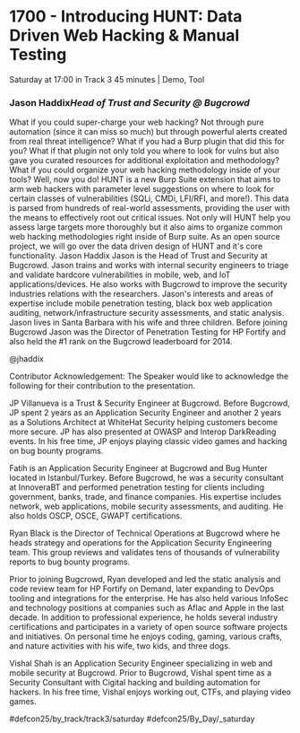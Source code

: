 # 1700 - Introducing HUNT: Data Driven Web Hacking & Manual Testing
Saturday at 17:00 in Track 3
45 minutes | Demo, Tool
### Jason Haddix*Head of Trust and Security @ Bugcrowd*

What if you could super-charge your web hacking? Not through pure automation (since it can miss so much) but through powerful alerts created from real threat intelligence? What if you had a Burp plugin that did this for you? What if that plugin not only told you where to look for vulns but also gave you curated resources for additional exploitation and methodology? What if you could organize your web hacking methodology inside of your tools? Well, now you do! HUNT is a new Burp Suite extension that aims to arm web hackers with parameter level suggestions on where to look for certain classes of vulnerabilities (SQLi, CMDi, LFI/RFI, and more!). This data is parsed from hundreds of real-world assessments, providing the user with the means to effectively root out critical issues. Not only will HUNT help you assess large targets more thoroughly but it also aims to organize common web hacking methodologies right inside of Burp suite. As an open source project, we will go over the data driven design of HUNT and it's core functionality.
Jason Haddix
Jason is the Head of Trust and Security at Bugcrowd. Jason trains and works with internal security engineers to triage and validate hardcore vulnerabilities in mobile, web, and IoT applications/devices. He also works with Bugcrowd to improve the security industries relations with the researchers. Jason's interests and areas of expertise include mobile penetration testing, black box web application auditing, network/infrastructure security assessments, and static analysis. Jason lives in Santa Barbara with his wife and three children. Before joining Bugcrowd Jason was the Director of Penetration Testing for HP Fortify and also held the #1 rank on the Bugcrowd leaderboard for 2014.

@jhaddix

Contributor Acknowledgement:
The Speaker would like to acknowledge the following for their contribution to the presentation. 

JP Villanueva is a Trust & Security Engineer at Bugcrowd. Before Bugcrowd, JP spent 2 years as an Application Security Engineer and another 2 years as a Solutions Architect at WhiteHat Security helping customers become more secure. JP has also presented at OWASP and Interop DarkReading events. In his free time, JP enjoys playing classic video games and hacking on bug bounty programs.

Fatih is an Application Security Engineer at Bugcrowd and Bug Hunter located in Istanbul/Turkey. Before Bugcrowd, he was a security consultant at InnoveraBT and performed penetration testing for clients including government, banks, trade, and finance companies. His expertise includes network, web applications, mobile security assessments, and auditing. He also holds OSCP, OSCE, GWAPT certifications.

Ryan Black is the Director of Technical Operations at Bugcrowd where he heads strategy and operations for the Application Security Engineering team. This group reviews and validates tens of thousands of vulnerability reports to bug bounty programs. 

Prior to joining Bugcrowd, Ryan developed and led the static analysis and code review team for HP Fortify on Demand, later expanding to DevOps tooling and integrations for the enterprise. He has also held various InfoSec and technology positions at companies such as Aflac and Apple in the last decade. In addition to professional experience, he holds several industry certifications and participates in a variety of open source software projects and initiatives. On personal time he enjoys coding, gaming, various crafts, and nature activities with his wife, two kids, and three dogs.

Vishal Shah is an Application Security Engineer specializing in web and mobile security at Bugcrowd. Prior to Bugcrowd, Vishal spent time as a Security Consultant with Cigital hacking and building automation for hackers. In his free time, Vishal enjoys working out, CTFs, and playing video games.

#defcon25/by_track/track3/saturday #defcon25/By_Day/_saturday